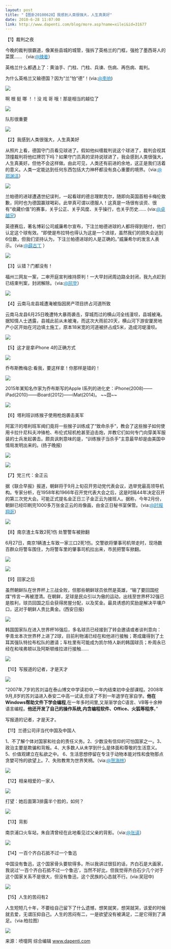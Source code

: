 ```yaml
---
layout: post
title: "【图卦20100628】我感到人类很强大，人生真美好"
date: 2010-6-28 11:07:00
link: http://www.dapenti.com/blog/more.asp?name=xilei&id=31677
---
```


<div class="oblog_text" align="left">
<p>【1】裁判之夜</p>
<p>今晚的裁判很霸道，像某些县城的城管，强拆了英格兰的门框，强抢了墨西哥人的菜筐...... （via:<a href="http://t.sina.com.cn/1394657835"><font color="#0082cb">@辣姜</font></a>）</p>
<p>英格兰什么都遇上了：黄油手、门柱、门柱、兵谏、伤病、再伤病、裁判。</p>
<p>为什么英格兰又输德国？因为“兰”怕“德”！(via:<a href="http://t.sina.com.cn/1404927945"><font color="#0082cb">@李响</font></a>)</p>
<p><img style="BORDER-BOTTOM-COLOR: #000000; BORDER-TOP-COLOR: #000000; BORDER-RIGHT-COLOR: #000000; BORDER-LEFT-COLOR: #000000" border="0" src="http://ptimg.org:88/dapenti/7645398b7d82/ubr59a1d.jpg"></p>
<p>啊 根 挺 哪 ！！没 戏 哥 哦！那是相当的越位了</p>
<p><img style="BORDER-BOTTOM-COLOR: #000000; BORDER-TOP-COLOR: #000000; BORDER-RIGHT-COLOR: #000000; BORDER-LEFT-COLOR: #000000" border="0" src="http://ptimg.org:88/dapenti/1645698b8921/18780i09.jpg"></p>
<p>队形很重要</p>
<p><img style="BORDER-BOTTOM-COLOR: #000000; BORDER-TOP-COLOR: #000000; BORDER-RIGHT-COLOR: #000000; BORDER-LEFT-COLOR: #000000" border="0" src="http://ptimg.org:88/dapenti/0760498b898c/bqwzfd52.jpg"></p>
<p>【2】我感到人类很强大，人生真美好</p>
<p>从照片上看，德国守门员看见球进了。假如他纠缠裁判说这个球进了，裁判会视其顶撞裁判将他红牌罚下吗？如果守门员真的坚持说球进了，我会感到人类很强大，人生真美好。但他不会这样做。由此可见，人类还有前进的余地，这正是我们活着的意义。人类一定能达到任何东西包括大力神杯都没有良心重要的境界。（via:<a href="http://t.sina.com.cn/1195031270"><font color="#0082cb">@郑渊洁</font></a>）</p>
<p><img style="BORDER-BOTTOM-COLOR: #000000; BORDER-TOP-COLOR: #000000; BORDER-RIGHT-COLOR: #000000; BORDER-LEFT-COLOR: #000000" border="0" src="http://ptimg.org:88/dapenti/6407898b8a05/m546e2bd.jpg"></p>
<p>兰帕德的进球遭遇世纪误判，一起看球的德总理默克尔，随即向英国首相卡梅伦致歉，同时也为德国赢球喝彩。此举真可谓以德服人！这真是一场很有谈资、很有“收藏价值”的赛事，关乎公正、关乎风度、关乎操行，也关乎历史…… (via:<a href="http://t.sina.com.cn/1402828774"><font color="#0082cb">@卓越兄</font></a>)</p>
<p>英德赛后，著名博彩公司威廉希尔宣布，下注兰帕德进球的人都将得到赔付，他们认定这个球有效。“即使是布拉特也得认为这是一个进球，虽然我们的损失会达到6位数，但我们坚持认为，下注兰帕德进球的人是正确的。”威廉希尔的发言人表示。（via:<a href="http://t.sina.com.cn/n/%E8%96%9B%E5%8F%A4%E4%B8%81"><font color="#0082cb">@薛古丁</font></a> ）</p>
<p><img style="BORDER-BOTTOM-COLOR: #000000; BORDER-TOP-COLOR: #000000; BORDER-RIGHT-COLOR: #000000; BORDER-LEFT-COLOR: #000000" border="0" src="http://ptimg.org:88/dapenti/3175398b8a85/ym3j1yw6.jpg"></p>
<p>【3】认错？门都没有！</p>
<p>福州三网友一案，二审开庭宣判维持原判！一大早封闭周边路全封闭，我九点赶到已结束判案，封闭解除。（via:<a href="http://t.sina.com.cn/1496992330"><font color="#0082cb">@阿登</font></a>）</p>
<p><img style="BORDER-BOTTOM-COLOR: #000000; BORDER-TOP-COLOR: #000000; BORDER-RIGHT-COLOR: #000000; BORDER-LEFT-COLOR: #000000" border="0" src="http://ptimg.org:88/dapenti/2244698b8b37/y8xumry9.jpg"></p>
<p>【4】云南马龙县城遭淹被指因房产项目挤占河道所致</p>
<p>云南马龙县6月25日晚遭特大暴雨袭击，穿城而过的横山河全线漫坝，县城被淹。据知情人士透露，县城此前从未被淹，而这次大雨前20天，横山河下游安厦房地产小区开始在河边填土施工，原本18米宽的河道被挤占成5米，造成河堤漫坝。</p>
<p><img style="BORDER-BOTTOM-COLOR: #000000; BORDER-TOP-COLOR: #000000; BORDER-RIGHT-COLOR: #000000; BORDER-LEFT-COLOR: #000000" border="0" src="http://ptimg.org:88/dapenti/1975398b8c16/fj0h19ek.jpg"></p>
<p>【5】这才是拿iPhone 4的正确方式</p>
<p><img style="BORDER-BOTTOM-COLOR: #000000; BORDER-TOP-COLOR: #000000; BORDER-RIGHT-COLOR: #000000; BORDER-LEFT-COLOR: #000000" border="0" src="http://ptimg.org:88/dapenti/2445398b8c8d/1lab0xpf.jpg"></p>
<p>乔布斯教梅总:看我，要这样拿！你那样是错的！</p>
<p><img style="BORDER-BOTTOM-COLOR: #000000; BORDER-TOP-COLOR: #000000; BORDER-RIGHT-COLOR: #000000; BORDER-LEFT-COLOR: #000000" border="0" src="http://ptimg.org:88/dapenti/6978798b8d21/v7f3k8gt.jpg"></p>
<p>2015年某知名作家为乔布斯写的Apple I系列的进化史：iPhone(2008)——iPad(2010)——iBoard(2012)——iMat(2014)。 ~~囧~~ </p>
<p><img style="BORDER-BOTTOM-COLOR: #000000; BORDER-TOP-COLOR: #000000; BORDER-RIGHT-COLOR: #000000; BORDER-LEFT-COLOR: #000000" border="0" src="http://ptimg.org:88/dapenti/1258398b8ddd/tx5jmsqv.jpg"></p>
<p>【6】塔利班训练猴子使用枪炮袭击美军</p>
<p>阿富汗的塔利班军阀们竟将一些猴子训练成了“致命杀手”，教会了这些猴子如何使用卡拉什尼科夫冲锋枪、布伦式轻机枪甚至迫击炮，并教它们如何专门向穿美军服装的士兵发起袭击。颇具讽刺意味的是，“训练猴子当杀手”主意最早却是由美国中情局发明出来的。(扬子晚报) </p>
<p><img style="BORDER-BOTTOM-COLOR: #000000; BORDER-TOP-COLOR: #000000; BORDER-RIGHT-COLOR: #000000; BORDER-LEFT-COLOR: #000000" border="0" src="http://ptimg.org:88/dapenti/3752798b8ec4/e2okyych.jpg"></p>
<p><img style="BORDER-BOTTOM-COLOR: #000000; BORDER-TOP-COLOR: #000000; BORDER-RIGHT-COLOR: #000000; BORDER-LEFT-COLOR: #000000" border="0" src="http://ptimg.org:88/dapenti/8357598b8e92/ki0xhgp3.jpg"></p>
<p>【7】党三代：金正云</p>
<p>据《联合早报》报道，朝鲜将于9月上旬召开劳动党代表会议，选举党最高领导机构。专家分析，在1958年和1966年召开党代表大会之后，这是时隔44年决定召开的第三次党大会。可能正式提名金正日三子金正云为接班人。据称，今年2月份，朝鲜已经印刷完1000多万张金正云的肖像画，由金正日秘书室保管。（via:<a href="http://t.sina.com.cn/1494915431"><font color="#0082cb">@时报翔哥</font></a>）</p>
<p><img style="BORDER-BOTTOM-COLOR: #000000; BORDER-TOP-COLOR: #000000; BORDER-RIGHT-COLOR: #000000; BORDER-LEFT-COLOR: #000000" border="0" src="http://ptimg.org:88/dapenti/4290798b8f92/szemutdl.jpg"></p>
<p>【8】南京渣土车致2死1伤 处警警车被掀翻</p>
<p>6月27日，南京1辆渣土车致一家三口2死1伤。交警欲将肇事司机带走时，现场数百群众将警车围住，为将警车里的肇事司机拉出来，市民把警车掀翻。</p>
<p><img style="BORDER-BOTTOM-COLOR: #000000; BORDER-TOP-COLOR: #000000; BORDER-RIGHT-COLOR: #000000; BORDER-LEFT-COLOR: #000000" border="0" src="http://ptimg.org:88/dapenti/5720098b9036/bgi6fwze.jpg"></p>
<p><img style="BORDER-BOTTOM-COLOR: #000000; BORDER-TOP-COLOR: #000000; BORDER-RIGHT-COLOR: #000000; BORDER-LEFT-COLOR: #000000" border="0" src="http://ptimg.org:88/dapenti/7368798b9035/xgayumy6.jpg"></p>
<p>【9】回家之后</p>
<p>虽然朝鲜队在世界杯上三战全败，但那些朝鲜球员依然是英雄，“输了要回国挖煤”传言一再被澄清。在朝鲜，足球是民众引以为傲的运动，出线至世界杯32强已是胜利，球员回国之后会获得房屋分配，以及奖金。最具诱惑的奖励是解决平壤户口，这对于朝鲜人贵比黄金。(西安日报) </p>
<p><img style="BORDER-BOTTOM-COLOR: #000000; BORDER-TOP-COLOR: #000000; BORDER-RIGHT-COLOR: #000000; BORDER-LEFT-COLOR: #000000" border="0" src="http://ptimg.org:88/dapenti/2782098b90b6/m9anujk7.jpg"></p>
<p>韩国国家队在进入世界杯16强后，多名球员已经接到了转会邀请或者谈判意向：李青龙本次世界杯上进了2球，目前利物浦已经在和他进行接触；寄成庸得到了土耳其强队特拉布松队的邀请；车杜里有可能成为凯尔特人新的韩国球员；朴周永已经在和埃弗顿以及阿斯顿维拉进行接触……</p>
<p><img style="BORDER-BOTTOM-COLOR: #000000; BORDER-TOP-COLOR: #000000; BORDER-RIGHT-COLOR: #000000; BORDER-LEFT-COLOR: #000000" border="0" src="http://ptimg.org:88/dapenti/8171798b9113/vdt6l4sq.jpg"></p>
<p>【10】写报道的记者，才是天才</p>
<p><img style="BORDER-BOTTOM-COLOR: #000000; BORDER-TOP-COLOR: #000000; BORDER-RIGHT-COLOR: #000000; BORDER-LEFT-COLOR: #000000" border="0" src="http://ptimg.org:88/dapenti/4557798b91f9/9ps4387t.jpg"></p>
<p>“2007年,7岁的苏刘溢在泰山博文中学读初中,一年内结束初中全部课程。2008年9月,8岁的苏刘溢进入泰安二中高一试读,但读了不到一年退学在家自学。<strong>他在Windows帮助文件下学会编程</strong>,在一年多时间里,又渐渐学会C语言、VB等十余种语言编程。<strong>他还开发了自己的操作系统,内含编程软件、Office、火狐等程序</strong>。”</p>
<p>写报道的记者，才是天才。</p>
<p>【11】兰德公司评当代中国及中国人</p>
<p>1、不了解个体对国家和社会的责任义务。2、少数没有信仰的可怕国家之一。3、政治主要是欺骗和背叛。4、大多数人从未学到什么是体面和尊敬的生活意义。5、价值观建立在私欲之中。 6、生活思想停留在专注于动物本能对性和食物那点贪婪可怜的欲望上。7、失败教育为世界笑柄。（via:<a href="http://t.sina.com.cn/1009842360"><font color="#0082cb">@贺海林</font></a>）</p>
<p><img style="BORDER-BOTTOM-COLOR: #000000; BORDER-TOP-COLOR: #000000; BORDER-RIGHT-COLOR: #000000; BORDER-LEFT-COLOR: #000000" border="0" src="http://ptimg.org:88/dapenti/4791398b938b/w1kzxhj0.jpg"></p>
<p>【12】相亲相爱的一家人</p>
<p><img style="BORDER-BOTTOM-COLOR: #000000; BORDER-TOP-COLOR: #000000; BORDER-RIGHT-COLOR: #000000; BORDER-LEFT-COLOR: #000000" border="0" src="http://ptimg.org:88/dapenti/3590398b9408/dytvndmk.jpg"></p>
<p>打望：她后面第3排露半个脸的，如何？</p>
<p><img style="BORDER-BOTTOM-COLOR: #000000; BORDER-TOP-COLOR: #000000; BORDER-RIGHT-COLOR: #000000; BORDER-LEFT-COLOR: #000000" border="0" src="http://ptimg.org:88/dapenti/6414198b94a9/niz3k54x.jpg"></p>
<p>【13】背影</p>
<p>南京浦口火车站，朱自清曾经在此地看见过父亲的背影。（via:<a href="http://t.sina.com.cn/1235733435"><font color="#0082cb">@张译</font></a>）</p>
<p><img style="BORDER-BOTTOM-COLOR: #000000; BORDER-TOP-COLOR: #000000; BORDER-RIGHT-COLOR: #000000; BORDER-LEFT-COLOR: #000000" border="0" src="http://ptimg.org:88/dapenti/2455198b951f/rkms1otg.jpg"></p>
<p>【14】一百个齐白石抵不过一个鲁迅</p>
<p>中国没有鲁迅，这个国家骨头要软得多。所以我讲过很狂的话，齐白石是大画家，我说过‘一百个齐白石抵不过一个鲁迅’，当然不好比，但我觉得齐白石少几个对于这个国家关系不是很大，但没有鲁迅，这个民族的心态就不行。(via:吴冠中)</p>
<p><img style="BORDER-BOTTOM-COLOR: #000000; BORDER-TOP-COLOR: #000000; BORDER-RIGHT-COLOR: #000000; BORDER-LEFT-COLOR: #000000" border="0" src="http://ptimg.org:88/dapenti/6007898b9634/un76zyqz.jpg"></p>
<p>【15】人生的苦闷有2</p>
<p>人生短短几十年，不要给自己留下了什么遗憾，想笑就笑，想哭就哭，该爱的时候就去爱，无谓压抑自己。人生的苦闷有二，一是欲望没有被满足，二是它得到了满足。（via:柏拉图）</p>
<p><img style="BORDER-BOTTOM-COLOR: #000000; BORDER-TOP-COLOR: #000000; BORDER-RIGHT-COLOR: #000000; BORDER-LEFT-COLOR: #000000" border="0" src="http://ptimg.org:88/dapenti/9382698b96c1/ob61j2gu.jpg"></p>
<p>来源：喷嚏网 综合编辑 <a href="http://www.dapenti.com/">www.dapenti.com</a></p>
</div>